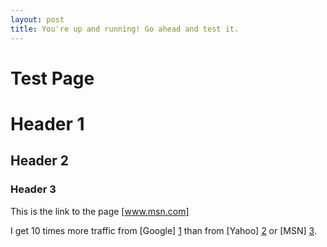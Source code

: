 ```yaml
---
layout: post
title: You're up and running! Go ahead and test it. 
---
```




Test Page
=========

# Header 1
## Header 2
### Header 3

This is the link to the page [www.msn.com]

I get 10 times more traffic from [Google] [1] than from
[Yahoo] [2] or [MSN] [3].

  [1]: http://google.com/        "Google"
  [2]: http://search.yahoo.com/  "Yahoo Search"
  [3]: http://search.msn.com/    "MSN Search"
